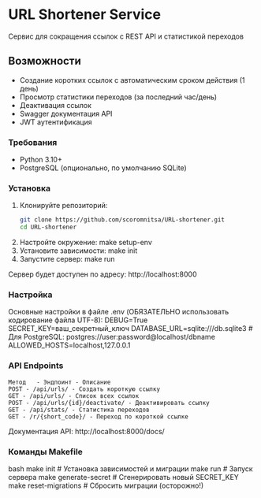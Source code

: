 # URL Shortener Service
Сервис для сокращения ссылок с REST API и статистикой переходов

## Возможности
- Создание коротких ссылок с автоматическим сроком действия (1 день)
- Просмотр статистики переходов (за последний час/день)
- Деактивация ссылок
- Swagger документация API
- JWT аутентификация 

### Требования
- Python 3.10+
- PostgreSQL (опционально, по умолчанию SQLite)

### Установка
1. Клонируйте репозиторий:
   ```bash
   git clone https://github.com/scoromnitsa/URL-shortener.git
   cd URL-shortener
2. Настройте окружение:
    make setup-env
3. Установите зависимости:
    make init
4. Запустите сервер:
    make run

Сервер будет доступен по адресу: http://localhost:8000

### Настройка
Основные настройки в файле .env (ОБЯЗАТЕЛЬНО использовать кодирование файла UTF-8):
    DEBUG=True
    SECRET_KEY=ваш_секретный_ключ
    DATABASE_URL=sqlite:///db.sqlite3  # Для PostgreSQL: postgres://user:password@localhost/dbname
    ALLOWED_HOSTS=localhost,127.0.0.1

### API Endpoints
    Метод	- Эндпоинт - Описание
    POST - /api/urls/ - Создать короткую ссылку
    GET - /api/urls/ - Список всех ссылок
    POST - /api/urls/{id}/deactivate/ - Деактивировать ссылку
    GET - /api/stats/ - Статистика переходов
    GET - /r/{short_code}/ - Переход по короткой ссылке
Документация API: http://localhost:8000/docs/

### Команды Makefile
bash
make init          # Установка зависимостей и миграции
make run           # Запуск сервера
make generate-secret  # Сгенерировать новый SECRET_KEY
make reset-migrations # Сбросить миграции (осторожно!)
